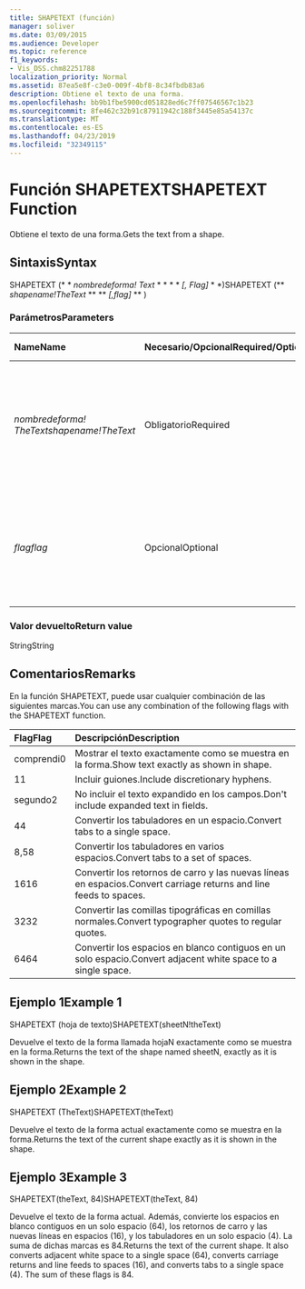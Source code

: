 ```yaml
---
title: SHAPETEXT (función)
manager: soliver
ms.date: 03/09/2015
ms.audience: Developer
ms.topic: reference
f1_keywords:
- Vis_DSS.chm82251788
localization_priority: Normal
ms.assetid: 87ea5e8f-c3e0-009f-4bf8-8c34fbdb83a6
description: Obtiene el texto de una forma.
ms.openlocfilehash: bb9b1fbe5900cd051828ed6c7ff07546567c1b23
ms.sourcegitcommit: 8fe462c32b91c87911942c188f3445e85a54137c
ms.translationtype: MT
ms.contentlocale: es-ES
ms.lasthandoff: 04/23/2019
ms.locfileid: "32349115"
---
```

# <a name="shapetext-function"></a><span data-ttu-id="1a542-103">Función SHAPETEXT</span><span class="sxs-lookup"><span data-stu-id="1a542-103">SHAPETEXT Function</span></span>

<span data-ttu-id="1a542-104">Obtiene el texto de una forma.</span><span class="sxs-lookup"><span data-stu-id="1a542-104">Gets the text from a shape.</span></span> 
  
## <a name="syntax"></a><span data-ttu-id="1a542-105">Sintaxis</span><span class="sxs-lookup"><span data-stu-id="1a542-105">Syntax</span></span>

<span data-ttu-id="1a542-106">SHAPETEXT (\* \* *nombredeforma! Text* \* \* \* \* *[, Flag]* \* \*)</span><span class="sxs-lookup"><span data-stu-id="1a542-106">SHAPETEXT (\*\* *shapename!TheText* \*\* \*\* *[,flag]* \*\* )</span></span> 
  
### <a name="parameters"></a><span data-ttu-id="1a542-107">Parámetros</span><span class="sxs-lookup"><span data-stu-id="1a542-107">Parameters</span></span>

|<span data-ttu-id="1a542-108">**Name**</span><span class="sxs-lookup"><span data-stu-id="1a542-108">**Name**</span></span>|<span data-ttu-id="1a542-109">**Necesario/Opcional**</span><span class="sxs-lookup"><span data-stu-id="1a542-109">**Required/Optional**</span></span>|<span data-ttu-id="1a542-110">**Tipo de datos**</span><span class="sxs-lookup"><span data-stu-id="1a542-110">**Data Type**</span></span>|<span data-ttu-id="1a542-111">**Descripción**</span><span class="sxs-lookup"><span data-stu-id="1a542-111">**Description**</span></span>|
|:-----|:-----|:-----|:-----|
| <span data-ttu-id="1a542-112">_nombredeforma! TheText_</span><span class="sxs-lookup"><span data-stu-id="1a542-112">_shapename!TheText_</span></span> <br/> |<span data-ttu-id="1a542-113">Obligatorio</span><span class="sxs-lookup"><span data-stu-id="1a542-113">Required</span></span>  <br/> ||<span data-ttu-id="1a542-114">Una referencia a la celda llamada TheText de la forma de destino.</span><span class="sxs-lookup"><span data-stu-id="1a542-114">A reference to the cell named TheText in the target shape.</span></span>  <span data-ttu-id="1a542-115">_Nombredeforma!_</span><span class="sxs-lookup"><span data-stu-id="1a542-115">_Shapename!_</span></span> <span data-ttu-id="1a542-116">es el nombre de la forma desde la que desea recuperar el texto.</span><span class="sxs-lookup"><span data-stu-id="1a542-116">is the name of the shape from which you want to retrieve the text.</span></span>  <br/> |
| <span data-ttu-id="1a542-117">_flag_</span><span class="sxs-lookup"><span data-stu-id="1a542-117">_flag_</span></span> <br/> |<span data-ttu-id="1a542-118">Opcional</span><span class="sxs-lookup"><span data-stu-id="1a542-118">Optional</span></span>  <br/> |<span data-ttu-id="1a542-119">**Numeric**</span><span class="sxs-lookup"><span data-stu-id="1a542-119">**Numeric**</span></span> <br/> |<span data-ttu-id="1a542-120">Un bit que especifica el formato del texto.</span><span class="sxs-lookup"><span data-stu-id="1a542-120">A bit that specifies the format of the text.</span></span> <span data-ttu-id="1a542-121">La marca predeterminada (0) muestra el texto exactamente como se muestra en la forma.</span><span class="sxs-lookup"><span data-stu-id="1a542-121">The default flag (0) shows the text exactly as it is shown in the shape.</span></span>  <br/> |
   
### <a name="return-value"></a><span data-ttu-id="1a542-122">Valor devuelto</span><span class="sxs-lookup"><span data-stu-id="1a542-122">Return value</span></span>

<span data-ttu-id="1a542-123">String</span><span class="sxs-lookup"><span data-stu-id="1a542-123">String</span></span>
  
## <a name="remarks"></a><span data-ttu-id="1a542-124">Comentarios</span><span class="sxs-lookup"><span data-stu-id="1a542-124">Remarks</span></span>

<span data-ttu-id="1a542-125">En la función SHAPETEXT, puede usar cualquier combinación de las siguientes marcas.</span><span class="sxs-lookup"><span data-stu-id="1a542-125">You can use any combination of the following flags with the SHAPETEXT function.</span></span>
  
|<span data-ttu-id="1a542-126">**Flag**</span><span class="sxs-lookup"><span data-stu-id="1a542-126">**Flag**</span></span>|<span data-ttu-id="1a542-127">**Descripción**</span><span class="sxs-lookup"><span data-stu-id="1a542-127">**Description**</span></span>|
|:-----|:-----|
|<span data-ttu-id="1a542-128">comprendi</span><span class="sxs-lookup"><span data-stu-id="1a542-128">0</span></span>  <br/> |<span data-ttu-id="1a542-129">Mostrar el texto exactamente como se muestra en la forma.</span><span class="sxs-lookup"><span data-stu-id="1a542-129">Show text exactly as shown in shape.</span></span>  <br/> |
|<span data-ttu-id="1a542-130">1</span><span class="sxs-lookup"><span data-stu-id="1a542-130">1</span></span>  <br/> |<span data-ttu-id="1a542-131">Incluir guiones.</span><span class="sxs-lookup"><span data-stu-id="1a542-131">Include discretionary hyphens.</span></span>  <br/> |
|<span data-ttu-id="1a542-132">segundo</span><span class="sxs-lookup"><span data-stu-id="1a542-132">2</span></span>  <br/> |<span data-ttu-id="1a542-133">No incluir el texto expandido en los campos.</span><span class="sxs-lookup"><span data-stu-id="1a542-133">Don't include expanded text in fields.</span></span>  <br/> |
|<span data-ttu-id="1a542-134">4</span><span class="sxs-lookup"><span data-stu-id="1a542-134">4</span></span>  <br/> |<span data-ttu-id="1a542-135">Convertir los tabuladores en un espacio.</span><span class="sxs-lookup"><span data-stu-id="1a542-135">Convert tabs to a single space.</span></span>  <br/> |
|<span data-ttu-id="1a542-136">8,5</span><span class="sxs-lookup"><span data-stu-id="1a542-136">8</span></span>  <br/> |<span data-ttu-id="1a542-137">Convertir los tabuladores en varios espacios.</span><span class="sxs-lookup"><span data-stu-id="1a542-137">Convert tabs to a set of spaces.</span></span>  <br/> |
|<span data-ttu-id="1a542-138">16</span><span class="sxs-lookup"><span data-stu-id="1a542-138">16</span></span>  <br/> |<span data-ttu-id="1a542-139">Convertir los retornos de carro y las nuevas líneas en espacios.</span><span class="sxs-lookup"><span data-stu-id="1a542-139">Convert carriage returns and line feeds to spaces.</span></span>  <br/> |
|<span data-ttu-id="1a542-140">32</span><span class="sxs-lookup"><span data-stu-id="1a542-140">32</span></span>  <br/> |<span data-ttu-id="1a542-141">Convertir las comillas tipográficas en comillas normales.</span><span class="sxs-lookup"><span data-stu-id="1a542-141">Convert typographer quotes to regular quotes.</span></span>  <br/> |
|<span data-ttu-id="1a542-142">64</span><span class="sxs-lookup"><span data-stu-id="1a542-142">64</span></span>  <br/> |<span data-ttu-id="1a542-143">Convertir los espacios en blanco contiguos en un solo espacio.</span><span class="sxs-lookup"><span data-stu-id="1a542-143">Convert adjacent white space to a single space.</span></span>  <br/> |
   
## <a name="example-1"></a><span data-ttu-id="1a542-144">Ejemplo 1</span><span class="sxs-lookup"><span data-stu-id="1a542-144">Example 1</span></span>

<span data-ttu-id="1a542-145">SHAPETEXT (hoja de texto)</span><span class="sxs-lookup"><span data-stu-id="1a542-145">SHAPETEXT(sheetN!theText)</span></span>
  
<span data-ttu-id="1a542-146">Devuelve el texto de la forma llamada hojaN exactamente como se muestra en la forma.</span><span class="sxs-lookup"><span data-stu-id="1a542-146">Returns the text of the shape named sheetN, exactly as it is shown in the shape.</span></span>
  
## <a name="example-2"></a><span data-ttu-id="1a542-147">Ejemplo 2</span><span class="sxs-lookup"><span data-stu-id="1a542-147">Example 2</span></span>

<span data-ttu-id="1a542-148">SHAPETEXT (TheText)</span><span class="sxs-lookup"><span data-stu-id="1a542-148">SHAPETEXT(theText)</span></span>
  
<span data-ttu-id="1a542-149">Devuelve el texto de la forma actual exactamente como se muestra en la forma.</span><span class="sxs-lookup"><span data-stu-id="1a542-149">Returns the text of the current shape exactly as it is shown in the shape.</span></span>
  
## <a name="example-3"></a><span data-ttu-id="1a542-150">Ejemplo 3</span><span class="sxs-lookup"><span data-stu-id="1a542-150">Example 3</span></span>

<span data-ttu-id="1a542-151">SHAPETEXT(theText, 84)</span><span class="sxs-lookup"><span data-stu-id="1a542-151">SHAPETEXT(theText, 84)</span></span>
  
<span data-ttu-id="1a542-p103">Devuelve el texto de la forma actual. Además, convierte los espacios en blanco contiguos en un solo espacio (64), los retornos de carro y las nuevas líneas en espacios (16), y los tabuladores en un solo espacio (4). La suma de dichas marcas es 84.</span><span class="sxs-lookup"><span data-stu-id="1a542-p103">Returns the text of the current shape. It also converts adjacent white space to a single space (64), converts carriage returns and line feeds to spaces (16), and converts tabs to a single space (4). The sum of these flags is 84.</span></span>
  

